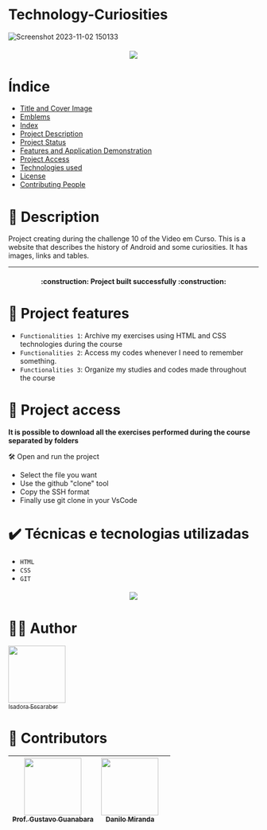 # Technology-Curiosities

![Screenshot 2023-11-02 150133](https://github.com/IsaEscaraber/Technology-Curiosities/assets/60775472/66f354aa-7efb-4bf9-a610-42ec33bfb639)

<h4 align="center"> 
    <img src="https://img.shields.io/static/v1?label=STATUS&message=COMPLETED&color=2FCB75&style=for-the-badge"/>
</h4>

# Índice 

* [Title and Cover Image](#Title-and-Cover-Image)
* [Emblems](#emblems)
* [Index](#index)
* [Project Description](#project-description)
* [Project Status](#Project-Status)
* [Features and Application Demonstration](#functionalities-and-application-demonstration)
* [Project Access](#project-access)
* [Technologies used](#technologies-used)
* [License](#license)
* [Contributing People](#contributing-people)

# 📖 Description

 Project creating during the challenge 10 of the Video em Curso. This is a website that describes the history of Android and some curiosities. It has images, links and tables.

---
<h4 align="center"> 
    :construction:  Project built successfully :construction:
</h4>

#  :hammer: Project features

- `Functionalities 1`: Archive my exercises using HTML and CSS technologies during the course
- `Functionalities 2`: Access my codes whenever I need to remember something.
- `Functionalities 3`: Organize my studies and codes made throughout the course

  
# 📁 Project access

**It is possible to download all the exercises performed during the course separated by folders**

 🛠️ Open and run the project

  - Select the file you want
  - Use the github "clone" tool
  - Copy the SSH format
  - Finally use git clone in your VsCode

# ✔️ Técnicas e tecnologias utilizadas

- ``HTML``
- ``CSS``
- ``GIT``

<h4 align="center"> <img src="https://img.shields.io/static/v1?label=Lincense&message=MIT&color=FFFF01&style=for-the-badge&logo=ghost"/></h4>

# 👋🤓	Author

 [<img loading="lazy" src="https://avatars.githubusercontent.com/u/60775472?v=4" width=115><br><sub>Isadora Escaraber</sub>](https://github.com/IsaEscaraber) 

# 🤝	Contributors

| [<img loading="lazy" src="https://avatars.githubusercontent.com/u/8683378?v=4" width=115><br><sub>Prof. Gustavo Guanabara</sub>](https://github.com/gustavoguanabara) |  [<img loading="lazy" src="https://avatars.githubusercontent.com/u/60451984?v=4" width=115><br><sub>Danilo Miranda</sub>](https://github.com/danktt) |   |
| :---: | :---: | :---: |
